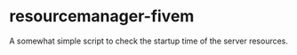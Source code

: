 # resourcemanager-fivem
A somewhat simple script to check the startup time of the server resources.
